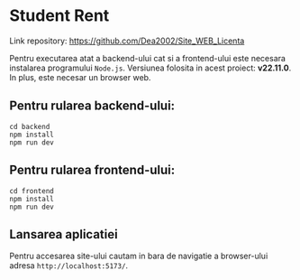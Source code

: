 # Student Rent

Link repository: https://github.com/Dea2002/Site_WEB_Licenta

Pentru executarea atat a backend-ului cat si a frontend-ului este necesara instalarea programului `Node.js`. Versiunea folosita in acest proiect: **v22.11.0**.
In plus, este necesar un browser web.

## Pentru rularea backend-ului:

```
cd backend
npm install
npm run dev
```

## Pentru rularea frontend-ului:

```
cd frontend
npm install
npm run dev
```

## Lansarea aplicatiei

Pentru accesarea site-ului cautam in bara de navigatie a browser-ului adresa `http://localhost:5173/`.
